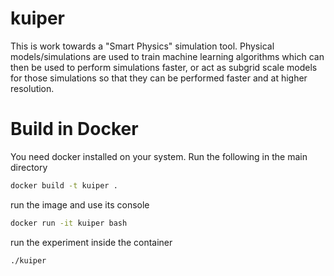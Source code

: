# kuiper
This is work towards a "Smart Physics" simulation tool.  Physical models/simulations are used to train machine learning algorithms which
can then be used to perform simulations faster, or act as subgrid scale models for those simulations so that they can be performed faster and at higher resolution.

# Build in Docker

You need docker installed on your system.  Run the following in the main directory

```bash
docker build -t kuiper .
```
run the image and use its console

```bash
docker run -it kuiper bash
```
run the experiment inside the container
```
./kuiper
```

